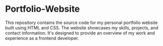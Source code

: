 # Portfolio-Website
This repository contains the source code for my personal portfolio website built using HTML and CSS. The website showcases my skills, projects, and contact information. It's designed to provide an overview of my work and experience as a frontend developer. 
